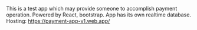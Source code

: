 This is a test app which may provide someone to accomplish payment operation. Powered by React, bootstrap. App has its own realtime database. Hosting: https://payment-app-v1.web.app/
